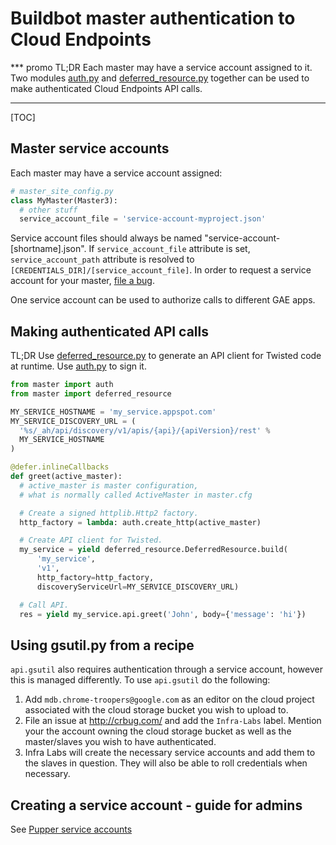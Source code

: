 # Buildbot master authentication to Cloud Endpoints

*** promo
TL;DR Each master may have a service account assigned to it. Two modules
[auth.py](https://chromium.googlesource.com/chromium/tools/build/+/master/scripts/master/auth.py)
and
[deferred_resource.py](https://chromium.googlesource.com/chromium/tools/build/+/master/scripts/master/deferred_resource.py)
together can be used to make authenticated Cloud Endpoints API calls.
***

[TOC]

## Master service accounts

Each master may have a service account assigned:

```python
# master_site_config.py
class MyMaster(Master3):
  # other stuff
  service_account_file = 'service-account-myproject.json'
```

Service account files should always be named
"service-account-[shortname].json". If `service_account_file` attribute
is set, `service_account_path` attribute is resolved to
`[CREDENTIALS_DIR]/[service_account_file]`. In order to request a
service account for your master,
[file a bug](https://code.google.com/p/chromium/issues/entry?template=Build%20Infrastructure&labels=Infra-Labs,Restrict-View-Google&summary=Service%20account%20[short%20name]%20for%20master.[master_name]&comment=Please%20provide%20a%20service%20account%20json%20key%20file%20%22service-account-[short%20name].json%22%20on%20[master%20machine].%0A%0DInstructions%20for%20admins%20to%20create%20service%20accounts:%20https://sites.google.com/a/google.com/chrome-infrastructure/appspot-instances/buildbot-master-authentication-to-gae-apps).

One service account can be used to authorize calls to different GAE
apps.

## Making authenticated API calls

TL;DR Use
[deferred_resource.py](https://chromium.googlesource.com/chromium/tools/build/+/master/scripts/master/deferred_resource.py)
to generate an API client for Twisted code at runtime. Use
[auth.py](https://chromium.googlesource.com/chromium/tools/build/+/master/scripts/master/auth.py)
to sign it.

```python
from master import auth
from master import deferred_resource

MY_SERVICE_HOSTNAME = 'my_service.appspot.com'
MY_SERVICE_DISCOVERY_URL = (
  '%s/_ah/api/discovery/v1/apis/{api}/{apiVersion}/rest' %
  MY_SERVICE_HOSTNAME
)

@defer.inlineCallbacks
def greet(active_master):
  # active_master is master configuration,
  # what is normally called ActiveMaster in master.cfg

  # Create a signed httplib.Http2 factory.
  http_factory = lambda: auth.create_http(active_master)

  # Create API client for Twisted.
  my_service = yield deferred_resource.DeferredResource.build(
      'my_service',
      'v1',
      http_factory=http_factory,
      discoveryServiceUrl=MY_SERVICE_DISCOVERY_URL)

  # Call API.
  res = yield my_service.api.greet('John', body={'message': 'hi'})
```

## Using gsutil.py from a recipe

`api.gsutil` also requires authentication through a service account, however
this is managed differently.  To use `api.gsutil` do the following:

1. Add `mdb.chrome-troopers@google.com` as an editor on the cloud project
associated with the cloud storage bucket you wish to upload to.
2. File an issue at http://crbug.com/ and add the `Infra-Labs` label.  Mention
your the account owning the cloud storage bucket as well as the master/slaves
you wish to have authenticated.
3. Infra Labs will create the necessary service accounts and add them to the
slaves in question.  They will also be able to roll credentials when necessary.

## Creating a service account - guide for admins

See [Pupper service accounts](https://sites.google.com/a/google.com/chrome-infrastructure/systems/puppet/puppet-service-accounts)
